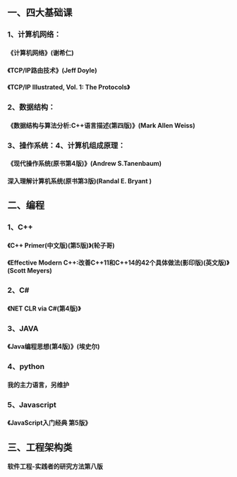 ## 一、四大基础课
### 1、计算机网络：
#### 《计算机网络》(谢希仁)
#### 《TCP/IP路由技术》(Jeff Doyle)
#### 《TCP/IP Illustrated, Vol. 1: The Protocols》

### 2、数据结构：
#### 《数据结构与算法分析:C++语言描述(第四版)》(Mark Allen Weiss)

### 3、操作系统：4、计算机组成原理：
#### 《现代操作系统(原书第4版)》(Andrew S.Tanenbaum)
#### 深入理解计算机系统(原书第3版)(Randal E. Bryant )


## 二、编程
### 1、C++
#### 《C++ Primer(中文版)(第5版)》(轮子哥)
#### 《Effective Modern C++:改善C++11和C++14的42个具体做法(影印版)(英文版)》(Scott Meyers)
### 2、C#
#### 《NET CLR via C#(第4版)》
### 3、JAVA
#### 《Java编程思想(第4版)》(埃史尔)
### 4、python
#### 我的主力语言，另维护
### 5、Javascript
#### 《JavaScript入门经典 第5版》

## 三、工程架构类
#### 软件工程-实践者的研究方法第八版